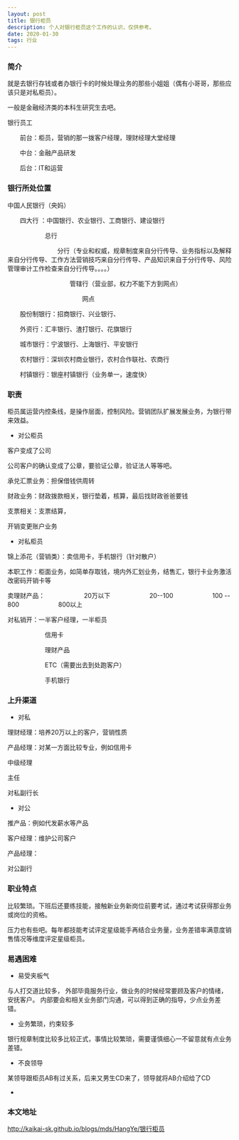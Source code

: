 ```yaml
---
layout: post
title: 银行柜员
description: 个人对银行柜员这个工作的认识，仅供参考。
date: 2020-01-30
tags: 行业   
---
```



### 简介

就是去银行存钱或者办银行卡的时候处理业务的那些小姐姐（偶有小哥哥，那些应该只是对私柜员）。

一般是金融经济类的本科生研究生去吧。

银行员工

&emsp;&emsp;前台：柜员，营销的那一拨客户经理，理财经理大堂经理
   
&emsp;&emsp;中台：金融产品研发
   
&emsp;&emsp;后台：IT和运营

### 银行所处位置

中国人民银行（央妈）

&emsp;&emsp;四大行 ：中国银行、农业银行、工商银行、建设银行
	
&emsp;&emsp;&emsp;&emsp;&emsp;&emsp;总行
    
&emsp;&emsp;&emsp;&emsp;&emsp;&emsp;&emsp;&emsp;分行（专业和权威，规章制度来自分行传导、业务指标以及解释来自分行传导、工作方法营销技巧来自分行传导、产品知识来自于分行传导、风险管理审计工作检查来自分行传导。。。。）		 
			
&emsp;&emsp;&emsp;&emsp;&emsp;&emsp;&emsp;&emsp;&emsp;&emsp;管辖行（营业部，权力不能下方到网点）
					
&emsp;&emsp;&emsp;&emsp;&emsp;&emsp;&emsp;&emsp;&emsp;&emsp;&emsp;&emsp;网点
					     
&emsp;&emsp;股份制银行：招商银行、兴业银行、
	
&emsp;&emsp;外资行：汇丰银行、渣打银行、花旗银行
	
&emsp;&emsp;城市银行：宁波银行、上海银行、平安银行
	
&emsp;&emsp;农村银行：深圳农村商业银行，农村合作联社、农商行
	
&emsp;&emsp;村镇银行：银座村镇银行（业务单一，速度快）

### 职责

柜员属运营内控条线，是操作层面，控制风险。营销团队扩展发展业务，为银行带来效益。

* 对公柜员

客户变成了公司

公司客户的确认变成了公章，要验证公章，验证法人等等吧。

承兑汇票业务：担保借钱供周转

财政业务：财政拨款相关，银行垫着，核算，最后找财政爸爸要钱

支票相关：支票结算，

开销变更账户业务

* 对私柜员

锦上添花（营销类）：卖信用卡，手机银行（针对散户）

本职工作：柜面业务，如简单存取钱，境内外汇划业务，结售汇，银行卡业务激活改密码开销卡等

卖理财产品：
&emsp;&emsp;&emsp;&emsp;&emsp;&emsp;20万以下
&emsp;&emsp;&emsp;&emsp;&emsp;&emsp;20--100
&emsp;&emsp;&emsp;&emsp;&emsp;&emsp;100 -- 800
&emsp;&emsp;&emsp;&emsp;&emsp;&emsp;800以上		   

对私销开：一半客户经理，一半柜员
          
&emsp;&emsp;&emsp;&emsp;&emsp;&emsp;信用卡
		  
&emsp;&emsp;&emsp;&emsp;&emsp;&emsp;理财产品
		  
&emsp;&emsp;&emsp;&emsp;&emsp;&emsp;ETC（需要出去到处跑客户）
		  
&emsp;&emsp;&emsp;&emsp;&emsp;&emsp;手机银行
		  
		  


### 上升渠道

* 对私

理财经理：培养20万以上的客户，营销性质

产品经理：对某一方面比较专业，例如信用卡

中级经理

主任

对私副行长

* 对公

推产品：例如代发薪水等产品

客户经理：维护公司客户

产品经理：

对公副行

### 职业特点

比较繁琐。下班后还要练技能，接触新业务新岗位前要考试，通过考试获得那业务或岗位的资格。

压力也有些吧。每年都技能考试评定星级能手再结合业务量，业务差错率满意度销售情况等维度评定星级柜员。



### 易遇困难

* 易受夹板气

与人打交道比较多，
外部毕竟服务行业，做业务的时候经常要顾及客户的情绪，安抚客户。
内部要会和相关业务部门沟通，可以得到正确的指导，少点业务差错。

* 业务繁琐，约束较多

银行规章制度比较多比较正式，事情比较繁琐，需要谨慎细心一不留意就有点业务差错。

* 不良领导

某领导跟柜员AB有过关系，后来又男生CD来了，领导就将AB介绍给了CD

*

### 本文地址

http://kaikai-sk.github.io/blogs/mds/HangYe/银行柜员



